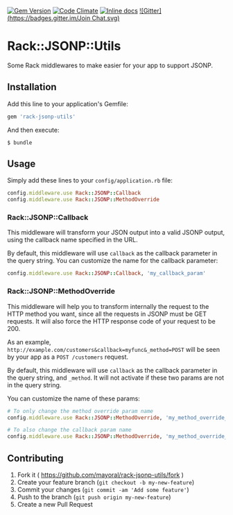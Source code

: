 [![Gem Version](https://badge.fury.io/rb/rack-jsonp-utils.svg)](http://badge.fury.io/rb/rack-jsonp-utils)
[![Code Climate](https://codeclimate.com/github/mayoral/rack-jsonp-utils/badges/gpa.svg)](https://codeclimate.com/github/mayoral/rack-jsonp-utils)
[![Inline docs](http://inch-ci.org/github/mayoral/rack-jsonp-utils.svg?branch=master)](http://inch-ci.org/github/mayoral/rack-jsonp-utils)
[![Gitter](https://badges.gitter.im/Join Chat.svg)](https://gitter.im/mayoral/rack-jsonp-utils?utm_source=badge&utm_medium=badge&utm_campaign=pr-badge&utm_content=badge)

# Rack::JSONP::Utils

Some Rack middlewares to make easier for your app to support JSONP.

## Installation

Add this line to your application's Gemfile:

```ruby
gem 'rack-jsonp-utils'
```

And then execute:

    $ bundle

## Usage

Simply add these lines to your `config/application.rb` file:

```ruby
config.middleware.use Rack::JSONP::Callback
config.middleware.use Rack::JSONP::MethodOverride
```

### Rack::JSONP::Callback

This middleware will transform your JSON output into a valid JSONP output, using the callback name specified in the URL.

By default, this middleware will use `callback` as the callback parameter in the query string. You can customize the name for the callback parameter:  

```ruby
config.middleware.use Rack::JSONP::Callback, 'my_callback_param'
```

### Rack::JSONP::MethodOverride

This middleware will help you to transform internally the request to the HTTP method you want, since all the requests in JSONP must be GET requests. It will also force the HTTP response code of your request to be 200.

As an example, `http://example.com/customers&callback=myfunc&_method=POST` will be seen by your app as a `POST /customers` request.

By default, this middleware will use `callback` as the callback parameter in the query string, and `_method`. It will not activate if these two params are not in the query string.
 
You can customize the name of these params:  

```ruby
# To only change the method override param name
config.middleware.use Rack::JSONP::MethodOverride, 'my_method_override_param'

# To also change the callback param name
config.middleware.use Rack::JSONP::MethodOverride, 'my_method_override_param', 'my_callback_param'
```

## Contributing

1. Fork it ( https://github.com/mayoral/rack-jsonp-utils/fork )
2. Create your feature branch (`git checkout -b my-new-feature`)
3. Commit your changes (`git commit -am 'Add some feature'`)
4. Push to the branch (`git push origin my-new-feature`)
5. Create a new Pull Request
